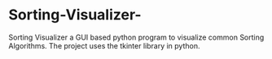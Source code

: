 # Sorting-Visualizer-
Sorting Visualizer a GUI based python program to visualize common Sorting Algorithms. The project uses the tkinter library in python. 
